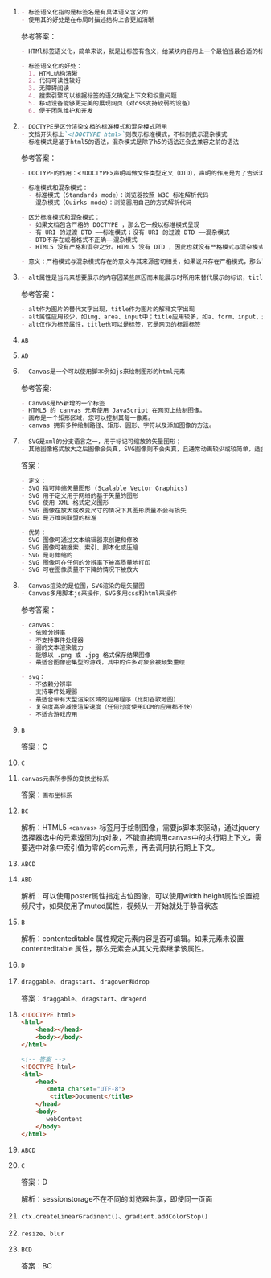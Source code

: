 1. ```markdown
   - 标签语义化指的是标签名是有具体语义含义的
   - 使用其的好处是在布局时描述结构上会更加清晰
   ```

   参考答案：

   ```markdown
   - HTMl标签语义化，简单来说，就是让标签有含义，给某块内容用上一个最恰当最合适的标签，使页面有良好的结构，页面元素有含义，不论是谁都能够看懂这块内容是什么，并且有利于搜索引擎
   
   - 标签语义化的好处：
     1. HTML结构清晰
     2. 代码可读性较好
     3. 无障碍阅读
     4. 搜索引擎可以根据标签的语义确定上下文和权重问题
     5. 移动设备能够更完美的展现网页（对css支持较弱的设备）
     6. 便于团队维护和开发
   ```

   

2. ```markdown
   - DOCTYPE是区分渲染文档的标准模式和混杂模式所用
   - 文档开头标上`<!DOCTYPE html>`则表示标准模式，不标则表示混杂模式
   - 标准模式是基于html5的语法，混杂模式是除了h5的语法还会去兼容之前的语法
   ```

   参考答案：

   ```markdown
   - DOCTYPE的作用：<!DOCTYPE>声明叫做文件类型定义（DTD），声明的作用是为了告诉浏览器该文件的类型。让浏览器解析器知道应该用哪个规范来解析文档。<!DOCTYPE>声明必须在 HTML 文档的第一行，这并不是一个 HTML 标签。
   
   - 标准模式和混杂模式：
     - 标准模式（Standards mode）：浏览器按照 W3C 标准解析代码
     - 混杂模式（Quirks mode）：浏览器用自己的方式解析代码
   
   - 区分标准模式和混杂模式：
     - 如果文档包含严格的 DOCTYPE ，那么它一般以标准模式呈现
     - 有 URI 的过渡 DTD ——标准模式；没有 URI 的过渡 DTD ——混杂模式
     - DTD不存在或者格式不正确——混杂模式
     - HTML5 没有严格和混杂之分。HTML5 没有 DTD ，因此也就没有严格模式与混杂模式的区别，HTML5 有相对宽松的语法，实现时，已经尽可能大的实现了向后兼容。
   
   - 意义：严格模式与混杂模式存在的意义与其来源密切相关，如果说只存在严格模式，那么许多旧网站必然受到影响，如果只存在混杂模式，那么会回到当时浏览器大战时的混乱，每个浏览器都有自己的解析模式。
   ```

   

3. ```markdown
   - alt属性是当元素想要展示的内容因某些原因而未能展示时所用来替代展示的标识，title属性表示的是元素附加的提示信息
   ```

   参考答案：

   ```markdown
   - alt作为图片的替代文字出现，title作为图片的解释文字出现
   - alt属性应用较少，如img、area、input中；title应用较多，如a、form、input、还有div、p这些块级元素都可以用
   - alt仅作为标签属性，title也可以是标签，它是网页的标题标签
   ```

   

4.  `AB`

5.  `AD`

6. ```markdown
   - Canvas是一个可以使用脚本例如js来绘制图形的html元素
   ```

   参考答案:

   ```markdown
   - Canvas是h5新增的一个标签
   - HTML5 的 canvas 元素使用 JavaScript 在网页上绘制图像。
   - 画布是一个矩形区域，您可以控制其每一像素。
   - canvas 拥有多种绘制路径、矩形、圆形、字符以及添加图像的方法。
   ```

   

7. ```markdown
   - SVG是xml的分支语言之一，用于标记可缩放的矢量图形；
   - 其他图像格式放大之后图像会失真，SVG图像则不会失真，且通常动画较少或较简单，适合大面积贴图
   ```

   答案：

   ```markdown
   - 定义：
   - SVG 指可伸缩矢量图形 (Scalable Vector Graphics)
   - SVG 用于定义用于网络的基于矢量的图形
   - SVG 使用 XML 格式定义图形
   - SVG 图像在放大或改变尺寸的情况下其图形质量不会有损失
   - SVG 是万维网联盟的标准
   
   - 优势：
   - SVG 图像可通过文本编辑器来创建和修改
   - SVG 图像可被搜索、索引、脚本化或压缩
   - SVG 是可伸缩的
   - SVG 图像可在任何的分辨率下被高质量地打印
   - SVG 可在图像质量不下降的情况下被放大
   ```

   

8. ```markdown
   - Canvas渲染的是位图，SVG渲染的是矢量图
   - Canvas多用脚本js来操作，SVG多用css和html来操作
   ```

   参考答案：

   ```markdown
   - canvas：
     - 依赖分辨率
     - 不支持事件处理器
     - 弱的文本渲染能力
     - 能够以 .png 或 .jpg 格式保存结果图像
     - 最适合图像密集型的游戏，其中的许多对象会被频繁重绘
   
   - svg：
     - 不依赖分辨率
     - 支持事件处理器
     - 最适合带有大型渲染区域的应用程序（比如谷歌地图）
     - 复杂度高会减慢渲染速度（任何过度使用DOM的应用都不快）
     - 不适合游戏应用
   ```

   

9. `B`

   答案：C

10. `C`

    

11. `canvas元素所参照的变换坐标系`

    答案：`画布坐标系`

    

12. `BC`

    解析：HTML5 `<canvas>` 标签用于绘制图像，需要js脚本来驱动，通过jquery选择器选中的元素返回为jq对象，不能直接调用canvas中的执行期上下文，需要选中对象中索引值为零的dom元素，再去调用执行期上下文。

13.  `ABCD`

14. `ABD`

    解析：可以使用poster属性指定占位图像，可以使用width height属性设置视频尺寸，如果使用了muted属性，视频从一开始就处于静音状态

15. `B`

    解析：contenteditable 属性规定元素内容是否可编辑。如果元素未设置 contenteditable 属性，那么元素会从其父元素继承该属性。

16. `D`

    

17. `draggable`、`dragstart`、`dragover和drop`

    答案：`draggable`、`dragstart`、`dragend`

    

18.  ```html
     <!DOCTYPE html>
     <html>
         <head></head>
         <body></body>
     </html>
     
     <!-- 答案 -->
     <!DOCTYPE html>
     <html>
         <head>
         	<meta charset="UTF-8">
             <title>Document</title>
         </head>
         <body>
         	webContent
         </body>
     </html>
     ```
     
     
     
19.  `ABCD`

20. `C`

    答案：D

    解析：sessionstorage不在不同的浏览器共享，即使同一页面

    

21. `ctx.createLinearGradinent()`、`gradient.addColorStop()`

    

22. `resize`、`blur`

    

23. `BCD`

    答案：BC
